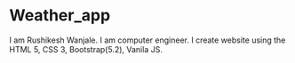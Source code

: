# Weather_app
I am Rushikesh Wanjale. I am computer engineer. I create website using the HTML 5, CSS 3, Bootstrap(5.2), Vanila JS.
